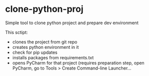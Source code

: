 # clone-python-proj
Simple tool to clone python project and prepare dev environment

This sctipt:
- clones the project from git repo
- creates python environment in it
- check for pip updates
- installs packages from requirements.txt
- opens PyCharm for that project (requires preparation step, open PyCharm, go to Tools > Create Command-line Launcher...
